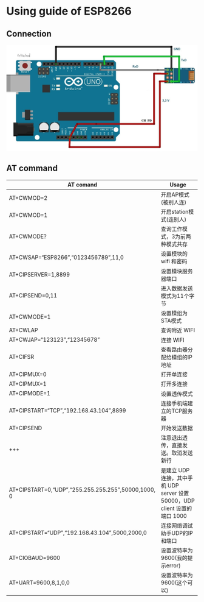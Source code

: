 # Using guide of ESP8266

## Connection

![](./ESP8226.png)

## AT command

| AT comand                                           | Usage                                                        |
| --------------------------------------------------- | ------------------------------------------------------------ |
| AT+CWMOD=2                                          | 开启AP模式(被别人连)                                         |
| AT+CWMOD=1                                          | 开启station模式(连别人)                                      |
| AT+CWMODE?                                          | 查询工作模式，3为前两种模式共存                              |
| AT+CWSAP=“ESP8266”,“0123456789”,11,0                | 设置模块的 wifi 和密码                                       |
| AT+CIPSERVER=1,8899                                 | 设置模块服务器端口                                           |
| AT+CIPSEND=0,11                                     | 进入数据发送模式为11个字节                                   |
| AT+CWMODE=1                                         | 设置模组为STA模式                                            |
| AT+CWLAP                                            | 查询附近 WIFI                                                |
| AT+CWJAP=“123123”,“12345678”                        | 连接 WIFI                                                    |
| AT+CIFSR                                            | 查看路由器分配给模组的IP地址                                 |
| AT+CIPMUX=0                                         | 打开单连接                                                   |
| AT+CIPMUX=1                                         | 打开多连接                                                   |
| AT+CIPMODE=1                                        | 设置透传模式                                                 |
| AT+CIPSTART=“TCP”,“192.168.43.104”,8899             | 连接手机端建立的TCP服务器                                    |
| AT+CIPSEND                                          | 开始发送数据                                                 |
| +++                                                 | 注意退出透传，直接发送。取消发送新行                         |
| AT+CIPSTART=0,“UDP”,“255.255.255.255”,50000,1000, 0 | 是建立 UDP 连接，其中手机 UDP server 设置 50000，UDP client 设置的端口 1000 |
| AT+CIPSTART=“UDP”,“192.168.43.104”,5000,2000,0      | 连接网络调试助手UDP的IP和端口                                |
| AT+CIOBAUD=9600                                     | 设置波特率为9600(我的提示error)                              |
| AT+UART=9600,8,1,0,0                                | 设置波特率为9600(这个可以)                                   |

